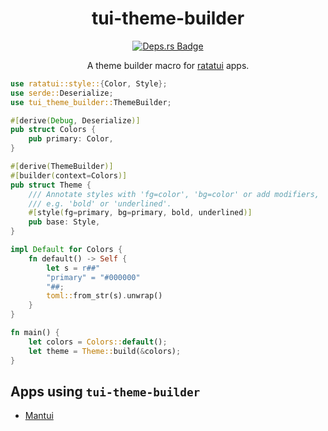 <div align="center">

# tui-theme-builder
 
[![Deps.rs Badge]][Deps.rs]

A theme builder macro for [ratatui](https://github.com/ratatui/ratatui) apps.

</div>


```rust
use ratatui::style::{Color, Style};
use serde::Deserialize;
use tui_theme_builder::ThemeBuilder;

#[derive(Debug, Deserialize)]
pub struct Colors {
    pub primary: Color,
}

#[derive(ThemeBuilder)]
#[builder(context=Colors)]
pub struct Theme {
    /// Annotate styles with 'fg=color', 'bg=color' or add modifiers,
    /// e.g. 'bold' or 'underlined'.
    #[style(fg=primary, bg=primary, bold, underlined)]
    pub base: Style,
}

impl Default for Colors {
    fn default() -> Self {
        let s = r##"
        "primary" = "#000000"
        "##;
        toml::from_str(s).unwrap()
    }
}

fn main() {
    let colors = Colors::default();
    let theme = Theme::build(&colors);
}
```

## Apps using `tui-theme-builder`

- [Mantui](https://github.com/preiter93/mantui/blob/main/src/ui/theme.rs)

[Deps.rs Badge]: https://deps.rs/repo/github/preiter93/tui-theme-builder/status.svg?path=tui-theme-builder&style=flat-square
[Deps.rs]: https://deps.rs/repo/github/preiter93/tui-theme-builder?path=tui-theme-builder
